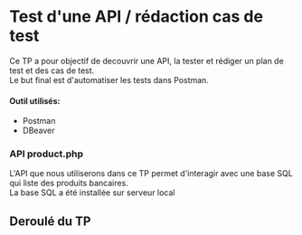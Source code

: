 # Test d'une API / rédaction cas de test 
Ce TP a pour objectif de decouvrir une API, la tester et rédiger un plan de test et des cas de test.<br/>
Le but final est d'automatiser les tests dans Postman.
#### Outil utilisés:
  - Postman
  - DBeaver

### API product.php
L'API que nous utiliserons dans ce TP permet d'interagir avec une base SQL qui liste des produits bancaires.<br/>
La base SQL a été installée sur serveur local

## Deroulé du TP
